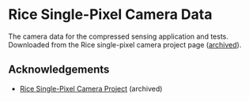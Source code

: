 
# Rice Single-Pixel Camera Data

The camera data for the compressed sensing application and tests. Downloaded from the Rice single-pixel camera project page ([archived](https://web.archive.org/web/20161229060014/http://dsp.rice.edu/files/cs/cscameradata.zip)).


## Acknowledgements

 - [Rice Single-Pixel Camera Project](https://web.archive.org/web/20161229060014/http://dsp.rice.edu/cscamera) (archived)
